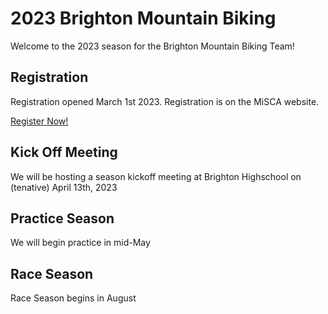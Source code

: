 # 2023 Brighton Mountain Biking

Welcome to the 2023 season for the Brighton Mountain Biking Team!

## Registration

Registration opened March 1st 2023. Registration is on the MiSCA website. 

[<v-btn>Register Now!</v-btn>](https://ccnbikes.com/#!/events/brighton-area-schools-2023)

## Kick Off Meeting

We will be hosting a season kickoff meeting at Brighton Highschool on (tenative) April 13th, 2023

## Practice Season

We will begin practice in mid-May

## Race Season

Race Season begins in August
